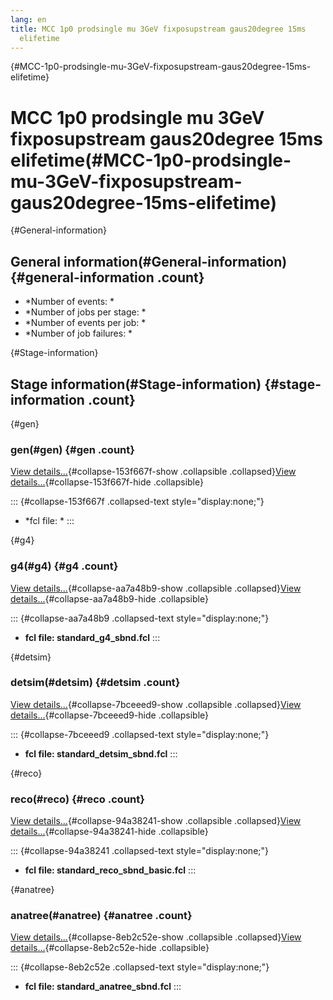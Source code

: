 ```yaml
---
lang: en
title: MCC 1p0 prodsingle mu 3GeV fixposupstream gaus20degree 15ms
  elifetime
---
```


{#MCC-1p0-prodsingle-mu-3GeV-fixposupstream-gaus20degree-15ms-elifetime}

MCC 1p0 prodsingle mu 3GeV fixposupstream gaus20degree 15ms elifetime(#MCC-1p0-prodsingle-mu-3GeV-fixposupstream-gaus20degree-15ms-elifetime)
==============================================================================================================================================================

{#General-information}

General information(#General-information) {#general-information .count}
----------------------------------------------------------

-   \*Number of events: \*
-   \*Number of jobs per stage: \*
-   \*Number of events per job: \*
-   \*Number of job failures: \*

{#Stage-information}

Stage information(#Stage-information) {#stage-information .count}
------------------------------------------------------

{#gen}

### gen(#gen) {#gen .count}

[View details\...](#){#collapse-153f667f-show .collapsible
.collapsed}[View details\...](#){#collapse-153f667f-hide .collapsible}

::: {#collapse-153f667f .collapsed-text style="display:none;"}
-   \*fcl file: \*
:::

{#g4}

### g4(#g4) {#g4 .count}

[View details\...](#){#collapse-aa7a48b9-show .collapsible
.collapsed}[View details\...](#){#collapse-aa7a48b9-hide .collapsible}

::: {#collapse-aa7a48b9 .collapsed-text style="display:none;"}
-   **fcl file: standard\_g4\_sbnd.fcl**
:::

{#detsim}

### detsim(#detsim) {#detsim .count}

[View details\...](#){#collapse-7bceeed9-show .collapsible
.collapsed}[View details\...](#){#collapse-7bceeed9-hide .collapsible}

::: {#collapse-7bceeed9 .collapsed-text style="display:none;"}
-   **fcl file: standard\_detsim\_sbnd.fcl**
:::

{#reco}

### reco(#reco) {#reco .count}

[View details\...](#){#collapse-94a38241-show .collapsible
.collapsed}[View details\...](#){#collapse-94a38241-hide .collapsible}

::: {#collapse-94a38241 .collapsed-text style="display:none;"}
-   **fcl file: standard\_reco\_sbnd\_basic.fcl**
:::

{#anatree}

### anatree(#anatree) {#anatree .count}

[View details\...](#){#collapse-8eb2c52e-show .collapsible
.collapsed}[View details\...](#){#collapse-8eb2c52e-hide .collapsible}

::: {#collapse-8eb2c52e .collapsed-text style="display:none;"}
-   **fcl file: standard\_anatree\_sbnd.fcl**
:::
